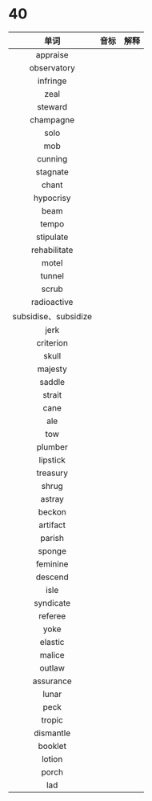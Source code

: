 # 40

|         单词         | 音标 | 解释 |
| :------------------: | :--: | :--: |
|       appraise       |      |      |
|     observatory      |      |      |
|       infringe       |      |      |
|         zeal         |      |      |
|       steward        |      |      |
|      champagne       |      |      |
|         solo         |      |      |
|         mob          |      |      |
|       cunning        |      |      |
|       stagnate       |      |      |
|        chant         |      |      |
|      hypocrisy       |      |      |
|         beam         |      |      |
|        tempo         |      |      |
|      stipulate       |      |      |
|     rehabilitate     |      |      |
|        motel         |      |      |
|        tunnel        |      |      |
|        scrub         |      |      |
|     radioactive      |      |      |
| subsidise、subsidize |      |      |
|         jerk         |      |      |
|      criterion       |      |      |
|        skull         |      |      |
|       majesty        |      |      |
|        saddle        |      |      |
|        strait        |      |      |
|         cane         |      |      |
|         ale          |      |      |
|         tow          |      |      |
|       plumber        |      |      |
|       lipstick       |      |      |
|       treasury       |      |      |
|        shrug         |      |      |
|        astray        |      |      |
|        beckon        |      |      |
|       artifact       |      |      |
|        parish        |      |      |
|        sponge        |      |      |
|       feminine       |      |      |
|       descend        |      |      |
|         isle         |      |      |
|      syndicate       |      |      |
|       referee        |      |      |
|         yoke         |      |      |
|       elastic        |      |      |
|        malice        |      |      |
|        outlaw        |      |      |
|      assurance       |      |      |
|        lunar         |      |      |
|         peck         |      |      |
|        tropic        |      |      |
|      dismantle       |      |      |
|       booklet        |      |      |
|        lotion        |      |      |
|        porch         |      |      |
|         lad          |      |      |